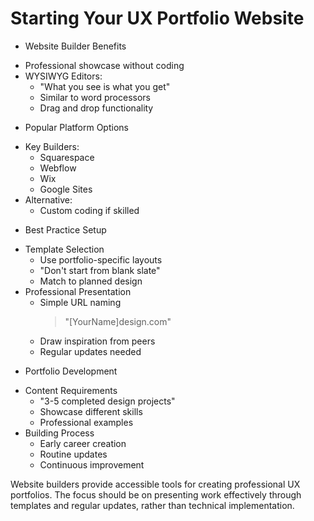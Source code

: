 # Starting Your UX Portfolio Website

* Website Builder Benefits
 - Professional showcase without coding
 - WYSIWYG Editors:
   * "What you see is what you get"
   * Similar to word processors
   * Drag and drop functionality

* Popular Platform Options
 - Key Builders:
   * Squarespace
   * Webflow
   * Wix
   * Google Sites
 - Alternative:
   * Custom coding if skilled

* Best Practice Setup
 - Template Selection
   * Use portfolio-specific layouts
   * "Don't start from blank slate"
   * Match to planned design
 - Professional Presentation
   * Simple URL naming
     > "[YourName]design.com"
   * Draw inspiration from peers
   * Regular updates needed

* Portfolio Development
 - Content Requirements
   * "3-5 completed design projects"
   * Showcase different skills
   * Professional examples
 - Building Process
   * Early career creation
   * Routine updates
   * Continuous improvement

Website builders provide accessible tools for creating professional UX portfolios. The focus should be on presenting work effectively through templates and regular updates, rather than technical implementation.
